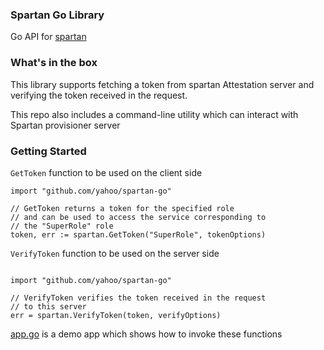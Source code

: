### Spartan Go Library

Go API for [spartan](https://github.com/yahoo/spartan)

### What's in the box

This library supports fetching a token from spartan Attestation server and
verifying the token received in the request.

This repo also includes a command-line utility which can interact with
Spartan provisioner server

### Getting Started

`GetToken` function to be used on the client side

```
import "github.com/yahoo/spartan-go"

// GetToken returns a token for the specified role
// and can be used to access the service corresponding to 
// the "SuperRole" role
token, err := spartan.GetToken("SuperRole", tokenOptions)

```

`VerifyToken` function to be used on the server side

```

import "github.com/yahoo/spartan-go"

// VerifyToken verifies the token received in the request
// to this server
err = spartan.VerifyToken(token, verifyOptions)

```

[app.go][] is a demo app which shows how to invoke these functions

[app.go]: [./demo/app.go]
